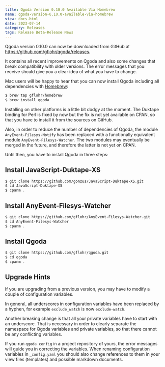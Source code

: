 ```yaml
---
title: Qgoda Version 0.10.0 Available Via Homebrew
name: qgoda-version-0.10.0-available-via-homebrew
view: docs.html
date: 2023-07-14
category: Releases
tags: Release Beta-Release News
---
```

Qgoda version 0.10.0 can now be downloaded from GitHub at
https://github.com/gflohr/qgoda/releases.

It contains all recent improvements on Qgoda and also some changes that break
compatibility with older versions.  The error messages that you receive should
give you a clear idea of what you have to change.

Mac users will be happy to hear that you can now install Qgoda including all
dependencies with [Homebrew](https://brew.sh):

```sh
$ brew tap gflohr/homebrew
$ brew install qgoda
```

Installing on other platforms is a little bit dodgy at the moment.  The
Duktape binding for Perl is fixed by now but the fix is not yet available on
CPAN, so that you have to install it from the sources on GitHub.

Also, in order to reduce the number of dependencies of Qgoda, the module
`AnyEvent-Filesys-Notify` has been replaced with a functionally equivalent
module `AnyEvent-Filesys-Watcher`.  The two modules may eventually be merged
in the future, and therefore the latter is not yet on CPAN.

Until then, you have to install Qgoda in three steps:

## Install JavaScript-Duktape-XS

```sh
$ git clone https://github.com/gonzus/JavaScript-Duktape-XS.git
$ cd JavaScript-Duktape-XS
$ cpanm .
```

## Install AnyEvent-Filesys-Watcher

```sh
$ git clone https://github.com/gflohr/AnyEvent-Filesys-Watcher.git
$ cd AnyEvent-Filesys-Watcher
$ cpanm .
```

## Install Qgoda

```sh
$ git clone https://github.com/gflohr/qgoda.git
$ cd qgoda
$ cpanm .
```

## Upgrade Hints

If you are upgrading from a previous version, you may have to modify a couple
of configuration variables.

In general, all underscores in configuration variables have been replaced by a
hyphen, for example `exclude_watch` is now `exclude-watch`.

Another breaking change is that all your private variables have to start with
an underscore.  That is necessary in order to clearly separate the namespace
for Qgoda variables and private variables, so that there cannot be any
conflicting variables.

If you run `qgoda config` in a project repository of yours, the error
messages will guide you in correcting the variables.  When renaming
configuration variables in `_config.yaml` you should also change references
to them in your view files (templates) and possible markdown documents.
